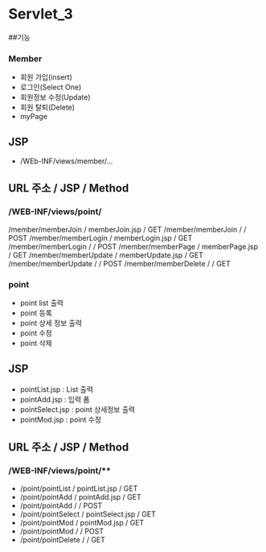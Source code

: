 # Servlet_3
 
##기능 

### Member
 - 회원 가입(insert)
 - 로그인(Select One)
 - 회원정보 수정(Update)
 - 회원 탈퇴(Delete)
 - myPage
 
 ## JSP
  - /WEb-INF/views/member/...
  
## URL 주소				/	JSP				/ Method
### /WEB-INF/views/point/
/member/memberJoin		/ memberJoin.jsp	/ GET
/member/memberJoin		/					/ POST
/member/memberLogin		/ memberLogin.jsp	/ GET
/member/memberLogin		/ 					/ POST
/member/memberPage		/ memberPage.jsp	/ GET
/member/memberUpdate	/ memberUpdate.jsp	/ GET
/member/memberUpdate	/					/ POST
/member/memberDelete	/					/ GET
### point
 - point list 출력
 - point 등록
 - point 상세 정보 출력 
 - point 수정
 - point 삭제
 
 
## JSP
 - pointList.jsp	: List 출력
 - pointAdd.jsp		: 입력 폼
 - pointSelect.jsp	: point 상세정보 출력 
 - pointMod.jsp		: point 수정
 
## URL 주소				/	JSP				/ Method
### /WEB-INF/views/point/**
 - /point/pointList		/ pointList.jsp		/ GET
 - /point/pointAdd		/ pointAdd.jsp		/ GET
 - /point/pointAdd		/					/ POST
 - /point/pointSelect	/ pointSelect.jsp	/ GET
 - /point/pointMod		/ pointMod.jsp		/ GET
 - /point/pointMod		/					/ POST
 - /point/pointDelete	/					/ GET
 

 
